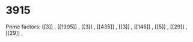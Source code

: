 # 3915

Prime factors: [[3]] , [[1305]] , [[3]] , [[435]] , [[3]] , [[145]] , [[5]] , [[29]] , [[29]] , 